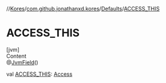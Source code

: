 //[Kores](../../index.md)/[com.github.jonathanxd.kores](../index.md)/[Defaults](index.md)/[ACCESS_THIS](-a-c-c-e-s-s_-t-h-i-s.md)



# ACCESS_THIS  
[jvm]  
Content  
@[JvmField](https://kotlinlang.org/api/latest/jvm/stdlib/kotlin.jvm/-jvm-field/index.html)()  
  
val [ACCESS_THIS](-a-c-c-e-s-s_-t-h-i-s.md): [Access](../../com.github.jonathanxd.kores.base/-access/index.md)  



